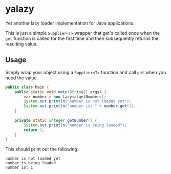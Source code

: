 # yalazy
Yet another lazy loader implementation for Java applications.

This is just a simple `Supplier<T>` wrapper that get's called once when the `get` function is called for the first time and then subsequently returns the resulting value.

## Usage
Simply wrap your object using a `Supplier<T>` function and call `get` when you need the value.

```java
public class Main {
    public static void main(String[] args) {
        var number = new Lazy<>(getNumbers);
        System.out.println("number is not loaded yet");
        System.out.println("number is: " + number.get());
    }
    
    private static Integer getNumber() {
        System.out.println("number is being loaded");
        return 1;
    }
}
```

This should print out the following:
```
number is not loaded yet
number is being loaded
number is: 1
```

